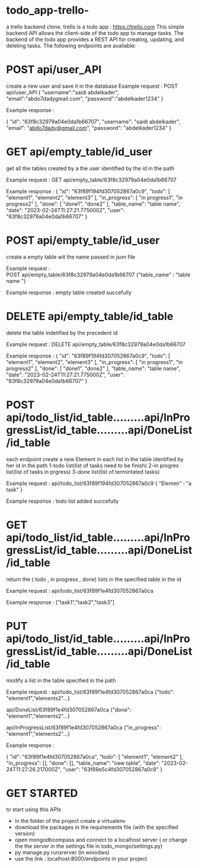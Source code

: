 # todo_app-trello-
a trello backend clone. trello is a todo app : https://trello.com This simple backend API allows the client-side of the todo app to manage tasks.
The backend of the todo app provides a REST API for creating, updating, and deleting tasks. The following endpoints are available:
# POST api/user_API 
create a new user and save it in the database
Example request : 
POST api/user_API
{
    "username":"saidi abdelkader",
    "email":"abdo7dadygmail.com",
    "password":"abdelkader1234"
}

Example response : 

{
    "id": "63f8c32979a04e0da1b66707",
    "username": "saidi abdelkader",
    "email": "abdo7dady@gmail.com",
    "password": "abdelkader1234"
}

# GET api/empty_table/id_user
get all the tables created by a the user identified by the id in the path 

Example request :
GET api/empty_table/63f8c32979a04e0da1b66707

Example response : 
{
    "id": "63f89f194fd307052867a0c9",
    "todo": [
         "element1",
         "element2",
         "element3"
        ],
        "in_progress": [
            "in progress1",
            "in progress2"
        ],
        "done": [
            "done1",
            "done2"
        ],
        "table_name": "table name",
        "date": "2023-02-24T11:27:21.775000Z",
        "user": "63f8c32979a04e0da1b66707"
    }

# POST api/empty_table/id_user
create a empty table wit the name passed in json file 

Example request :  
POST api/empty_table/63f8c32979a04e0da1b66707
{"table_name" : "table name "}

Example response : 
empty table created succefully

# DELETE api/empty_table/id_table
delete the table indetified by the precedent id

Example request : 
DELETE api/empty_table/63f8c32979a04e0da1b66707

Example response :
{
    "id": "63f89f194fd307052867a0c9",
    "todo": [
         "element1",
         "element2",
         "element3"
        ],
        "in_progress": [
            "in progress1",
            "in progress2"
        ],
        "done": [
            "done1",
            "done2"
        ],
        "table_name": "table name",
        "date": "2023-02-24T11:27:21.775000Z",
        "user": "63f8c32979a04e0da1b66707"
    }
# POST api/todo_list/id_table.........api/InProgressList/id_table.........api/DoneList/id_table 
each endpoint create a new Element in each list in the table identified by her id in the path   1-todo list(list of tasks need to be finish)     2-in progres list(list of tasks in prgress)      3-done list(list of termintated tasks) 

Example request : 
api/todo_list/63f89f194fd307052867a0c9
{
"Elemen" : "a task"
}

Example response :
todo list added succefully
# GET api/todo_list/id_table.........api/InProgressList/id_table.........api/DoneList/id_table 
return the ( todo , in progress , done) lists in the specified table in the id 

Example request : 
api/todo_list/63f89f1e4fd307052867a0ca

Example response : 
["task1","task2","task3"]

# PUT api/todo_list/id_table.........api/InProgressList/id_table.........api/DoneList/id_table 
modify a list in the table specified in the path 

Example request : 
api/todo_list/63f89f1e4fd307052867a0ca 
{"todo": "element1","elements2"...}

api/DoneList/63f89f1e4fd307052867a0ca 
{"done": "element1","elements2"...}

api/InProgressList/63f89f1e4fd307052867a0ca 
{"in_progress": "element1","elements2"...}

Example response : 

{
    "id": "63f89f1e4fd307052867a0ca",
    "todo": [
        "element1",
        "element2"
    ],
    "in_progress": [],
    "done": [],
    "table_name": "new table",
    "date": "2023-02-24T11:27:26.217000Z",
    "user": "63f89e5c4fd307052867a0c8"
}

# GET STARTED 
to start using this APIs 
- in the folder of the project create a virtualenv
- download the packages in the requirements file (with the specified version)
- open mongodbcompass and connect to a localhost server ( or change the the server in the settings file in todo_mongo/settings.py)
- py manage.py runsrerver (in winodws)
- use the link : localhost:8000/endpoints in your project 
